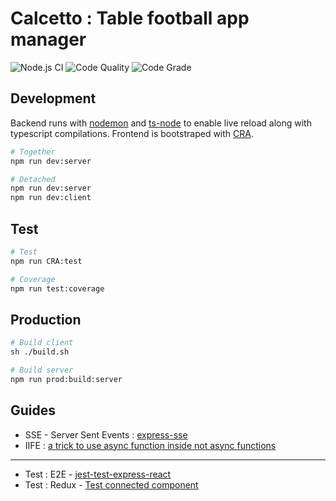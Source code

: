 
# Calcetto : Table football app manager

![Node.js CI](https://github.com/paolocattani/calcetto/workflows/Node.js%20CI/badge.svg?branch=develop&event=push)
![Code Quality](https://www.code-inspector.com/project/11107/score/svg)
![Code Grade](https://www.code-inspector.com/project/11107/status/svg)

## Development

  Backend runs with [nodemon](https://www.npmjs.com/package/nodemon) and [ts-node](https://www.npmjs.com/package/ts-node) to enable live reload along with typescript compilations.
  Frontend is bootstraped with [CRA](https://github.com/facebook/create-react-app).

  ```bash
  # Together
  npm run dev:server

  # Detached
  npm run dev:server
  npm run dev:client
  ```

## Test
  ```bash
  # Test
  npm run CRA:test

  # Coverage
  npm run test:coverage
  ```


## Production
  ```bash
  # Build client
  sh ./build.sh

  # Build server
  npm run prod:build:server
  ```



## Guides
  - SSE - Server Sent Events : [express-sse](https://www.npmjs.com/package/express-sse)
  - IIFE : [a trick to use async function inside not async functions](https://medium.com/javascript-in-plain-english/https-medium-com-javascript-in-plain-english-stop-feeling-iffy-about-using-an-iife-7b0292aba174)
  -----
  - Test : E2E - [jest-test-express-react](https://spin.atomicobject.com/2020/04/22/jest-test-express-react/)
  - Test : Redux - [Test connected component](https://www.robinwieruch.de/react-connected-component-test)
